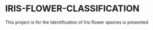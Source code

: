 # IRIS-FLOWER-CLASSIFICATION
This project is for the Identification of Iris flower species is presented

